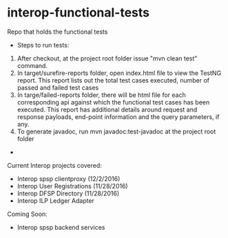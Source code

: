 # interop-functional-tests
Repo that holds the functional tests


- Steps to run tests:
1. After checkout, at the project root folder issue "mvn clean test" command.
2. In target/surefire-reports folder, open index.html file to view the TestNG report. This report lists out the total test cases executed, number of passed and failed test cases
3. In targe/failed-reports folder, there will be html file for each corresponding api against which the functional test cases has been executed. This report has additional details around request and response payloads, end-point information and the query parameters, if any.
4. To generate javadoc, run mvn javadoc:test-javadoc at the project root folder

-
Current Interop projects covered:
  - Interop spsp clientproxy (12/2/2016)
  - Interop User Registrations (11/28/2016)
  - Interop DFSP Directory (11/28/2016)
  - Interop ILP Ledger Adapter
  
Coming Soon:
  - Interop spsp backend services
